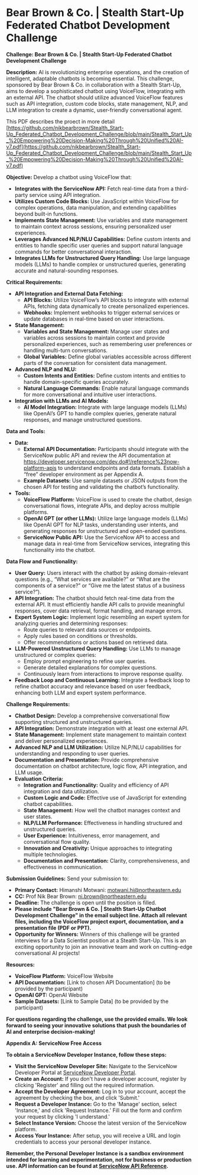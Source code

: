 # Bear Brown &amp; Co. | Stealth Start-Up Federated Chatbot Development Challenge

**Challenge: Bear Brown & Co. | Stealth Start-Up Federated Chatbot Development Challenge**

**Description:** AI is revolutionizing enterprise operations, and the creation of intelligent, adaptable chatbots is becoming essential. This challenge, sponsored by Bear Brown & Co. in collaboration with a Stealth Start-Up, aims to develop a sophisticated chatbot using VoiceFlow, integrating with an external API. The chatbot should utilize advanced VoiceFlow features such as API integration, custom code blocks, state management, NLP, and LLM integration to create a dynamic, user-friendly conversational agent.

This PDF describes the proect in more detail [https://github.com/nikbearbrown/Stealth_Start-Up_Federated_Chatbot_Development_Challenge/blob/main/Stealth_Start_Up_%20Empowering%20Decision-Making%20Through%20Unified%20AI-v7.pdf](https://github.com/nikbearbrown/Stealth_Start-Up_Federated_Chatbot_Development_Challenge/blob/main/Stealth_Start_Up_%20Empowering%20Decision-Making%20Through%20Unified%20AI-v7.pdf)  

**Objective:** Develop a chatbot using VoiceFlow that:
- **Integrates with the ServiceNow API:** Fetch real-time data from a third-party service using API integration.
- **Utilizes Custom Code Blocks:** Use JavaScript within VoiceFlow for complex operations, data manipulation, and extending capabilities beyond built-in functions.
- **Implements State Management:** Use variables and state management to maintain context across sessions, ensuring personalized user experiences.
- **Leverages Advanced NLP/NLU Capabilities:** Define custom intents and entities to handle specific user queries and support natural language commands for better conversational interaction.
- **Integrates LLMs for Unstructured Query Handling:** Use large language models (LLMs) to handle complex or unstructured queries, generating accurate and natural-sounding responses.

**Critical Requirements:**
- **API Integration and External Data Fetching:**
  - **API Blocks:** Utilize VoiceFlow’s API blocks to integrate with external APIs, fetching data dynamically to create personalized experiences.
  - **Webhooks:** Implement webhooks to trigger external services or update databases in real-time based on user interactions.
- **State Management:**
  - **Variables and State Management:** Manage user states and variables across sessions to maintain context and provide personalized experiences, such as remembering user preferences or handling multi-turn conversations.
  - **Global Variables:** Define global variables accessible across different parts of the conversation for consistent data management.
- **Advanced NLP and NLU:**
  - **Custom Intents and Entities:** Define custom intents and entities to handle domain-specific queries accurately.
  - **Natural Language Commands:** Enable natural language commands for more conversational and intuitive user interactions.
- **Integration with LLMs and AI Models:**
  - **AI Model Integration:** Integrate with large language models (LLMs) like OpenAI’s GPT to handle complex queries, generate natural responses, and manage unstructured questions.

**Data and Tools:**
- **Data:**
  - **External API Documentation:** Participants should integrate with the ServiceNow public API and review the API documentation at https://developer.servicenow.com/dev.do#!/reference%23now-platform-apis to understand endpoints and data formats. Establish a “free” developer environment as per Appendix A.
  - **Example Datasets:** Use sample datasets or JSON outputs from the chosen API for testing and validating the chatbot’s functionality.
- **Tools:**
  - **VoiceFlow Platform:** VoiceFlow is used to create the chatbot, design conversational flows, integrate APIs, and deploy across multiple platforms.
  - **OpenAI GPT (or other LLMs):** Utilize large language models (LLMs) like OpenAI GPT for NLP tasks, understanding user intents, and generating responses for unstructured and open-ended questions.
  - **ServiceNow Public API:** Use the ServiceNow API to access and manage data in real-time from ServiceNow services, integrating this functionality into the chatbot.

**Data Flow and Functionality:**
- **User Query:** Users interact with the chatbot by asking domain-relevant questions (e.g., “What services are available?” or “What are the components of a service?” or “Give me the latest status of a business service?”).
- **API Integration:** The chatbot should fetch real-time data from the external API. It must efficiently handle API calls to provide meaningful responses, cover data retrieval, format handling, and manage errors.
- **Expert System Logic:** Implement logic resembling an expert system for analyzing queries and determining responses:
  - Route queries to relevant data sources or endpoints.
  - Apply rules based on conditions or thresholds.
  - Offer recommendations or actions based on retrieved data.
- **LLM-Powered Unstructured Query Handling:** Use LLMs to manage unstructured or complex queries:
  - Employ prompt engineering to refine user queries.
  - Generate detailed explanations for complex questions.
  - Continuously learn from interactions to improve response quality.
- **Feedback Loop and Continuous Learning:** Integrate a feedback loop to refine chatbot accuracy and relevance based on user feedback, enhancing both LLM and expert system performance.

**Challenge Requirements:**
- **Chatbot Design:** Develop a comprehensive conversational flow supporting structured and unstructured queries.
- **API Integration:** Demonstrate integration with at least one external API.
- **State Management:** Implement state management to maintain context and deliver personalized experiences.
- **Advanced NLP and LLM Utilization:** Utilize NLP/NLU capabilities for understanding and responding to user queries.
- **Documentation and Presentation:** Provide comprehensive documentation on chatbot architecture, logic flow, API integration, and LLM usage.
- **Evaluation Criteria:**
  - **Integration and Functionality:** Quality and efficiency of API integration and data utilization.
  - **Custom Logic and Code:** Effective use of JavaScript for extending chatbot capabilities.
  - **State Management:** How well the chatbot manages context and user states.
  - **NLP/LLM Performance:** Effectiveness in handling structured and unstructured queries.
  - **User Experience:** Intuitiveness, error management, and conversational flow quality.
  - **Innovation and Creativity:** Unique approaches to integrating multiple technologies.
  - **Documentation and Presentation:** Clarity, comprehensiveness, and effectiveness in communication.

**Submission Guidelines:** Send your submission to:
- **Primary Contact:** Himanshi Motwani: motwani.hi@northeastern.edu
- **CC:** Prof Nik Bear Brown: ni.brown@northeastern.edu
- **Deadline:** The challenge is open until the position is filled.
- **Please include "Bear Brown & Co. | Stealth Start-Up Chatbot Development Challenge" in the email subject line. Attach all relevant files, including the VoiceFlow project export, documentation, and a presentation file (PDF or PPT).**
- **Opportunity for Winners:** Winners of this challenge will be granted interviews for a Data Scientist position at a Stealth Start-Up. This is an exciting opportunity to join an innovative team and work on cutting-edge conversational AI projects!

**Resources:**
- **VoiceFlow Platform:** VoiceFlow Website
- **API Documentation:** [Link to chosen API Documentation] (to be provided by the participant)
- **OpenAI GPT:** OpenAI Website
- **Sample Datasets:** [Link to Sample Data] (to be provided by the participant)

**For questions regarding the challenge, use the provided emails. We look forward to seeing your innovative solutions that push the boundaries of AI and enterprise decision-making!**

**Appendix A: ServiceNow Free Access**

**To obtain a ServiceNow Developer Instance, follow these steps:**
- **Visit the ServiceNow Developer Site:** Navigate to the ServiceNow Developer Portal at [ServiceNow Developer Portal](https://developer.servicenow.com).
- **Create an Account:** If you don't have a developer account, register by clicking 'Register' and filling out the required information.
- **Accept the Developer Agreement:** Log in to your account, accept the agreement by checking the box, and click 'Submit.'
- **Request a Developer Instance:** Go to the 'Manage' section, select 'Instance,' and click 'Request Instance.' Fill out the form and confirm your request by clicking 'I understand.'
- **Select Instance Version:** Choose the latest version of the ServiceNow platform.
- **Access Your Instance:** After setup, you will receive a URL and login credentials to access your personal developer instance.

**Remember, the Personal Developer Instance is a sandbox environment intended for learning and experimentation, not for business or production use. API information can be found at [ServiceNow API Reference](https://developer.servicenow.com/dev.do#!/reference%23now-platform-apis).**
